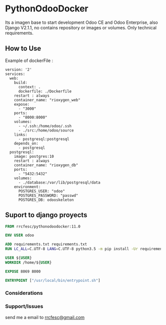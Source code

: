 # PythonOdooDocker
Its a imagen base to start development Odoo CE and Odoo Enterprise, also Django V2.1.1, no contains repository or images or volumes. Only technical requirements.

## How to Use
Example of dockerFile :

```
version: '2'
services:
  web:
    build:
      context: .
      dockerfile: ./Dockerfile
    restart : always
    container_name: "rioxygen_web"
    expose:
      - "3000"
    ports:
      - "8000:8000"
    volumes:
      - ~/.ssh:/home/odoo/.ssh
      - ./src:/home/odoo/source
    links:
      - postgresql:postgresql
    depends_on:
      - postgresql
  postgresql:
    image: postgres:10
    restart : always
    container_name: "rioxygen_db"
    ports:
      - "5432:5432"
    volumes:
      - ./database:/var/lib/postgresql/data
    environment:
      POSTGRES_USER: "odoo"
      POSTGRES_PASSWORD: "passwd"
      POSTGRES_DB: odooskeleton
```
## Suport to django proyects


```Dockerfile
FROM rrcfesc/pythonodoodocker:11.0

ENV USER odoo

ADD requirements.txt requirements.txt
RUN LC_ALL=C.UTF-8 LANG=C.UTF-8 python3.5 -m pip install -Ur requirements.txt &&  rm requirements.txt

USER ${USER}
WORKDIR /home/${USER}

EXPOSE 8069 8000

ENTRYPOINT ["/usr/local/bin/entrypoint.sh"]
```

### Considerations


### Support/Issues
send me a email to <rrcfesc@gmail.com>
